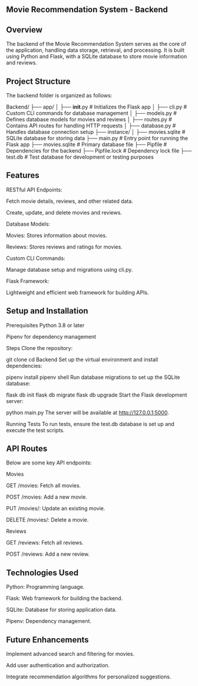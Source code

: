 ## Movie Recommendation System - Backend

## Overview
The backend of the Movie Recommendation System serves as the core of the application, handling data storage, retrieval, and processing. It is built using Python and Flask, with a SQLite database to store movie information and reviews.

## Project Structure
The backend folder is organized as follows:

Backend/
├── app/
│   ├── __init__.py          # Initializes the Flask app
│   ├── cli.py               # Custom CLI commands for database management
│   ├── models.py            # Defines database models for movies and reviews
│   ├── routes.py            # Contains API routes for handling HTTP requests
│   ├── database.py          # Handles database connection setup
├── instance/
│   ├── movies.sqlite        # SQLite database for storing data
├── main.py                  # Entry point for running the Flask app
├── movies.sqlite            # Primary database file
├── Pipfile                  # Dependencies for the backend
├── Pipfile.lock             # Dependency lock file
├── test.db                  # Test database for development or testing purposes

## Features
RESTful API Endpoints:

Fetch movie details, reviews, and other related data.

Create, update, and delete movies and reviews.

Database Models:

Movies: Stores information about movies.

Reviews: Stores reviews and ratings for movies.

Custom CLI Commands:

Manage database setup and migrations using cli.py.

Flask Framework:

Lightweight and efficient web framework for building APIs.

## Setup and Installation
Prerequisites
Python 3.8 or later

Pipenv for dependency management

Steps
Clone the repository:

git clone <repository-url>
cd Backend
Set up the virtual environment and install dependencies:

pipenv install
pipenv shell
Run database migrations to set up the SQLite database:

flask db init
flask db migrate
flask db upgrade
Start the Flask development server:

python main.py
The server will be available at http://127.0.0.1:5000.

Running Tests
To run tests, ensure the test.db database is set up and execute the test scripts.

## API Routes
Below are some key API endpoints:

Movies

GET /movies: Fetch all movies.

POST /movies: Add a new movie.

PUT /movies/<id>: Update an existing movie.

DELETE /movies/<id>: Delete a movie.

Reviews

GET /reviews: Fetch all reviews.

POST /reviews: Add a new review.

## Technologies Used
Python: Programming language.

Flask: Web framework for building the backend.

SQLite: Database for storing application data.

Pipenv: Dependency management.

## Future Enhancements
Implement advanced search and filtering for movies.

Add user authentication and authorization.

Integrate recommendation algorithms for personalized suggestions.
